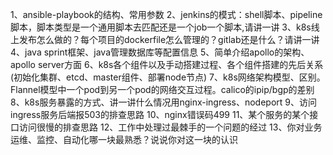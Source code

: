 1、ansible-playbook的结构、常用参数
2、jenkins的模式：shell脚本、pipeline脚本，脚本类型是一个通用脚本去匹配还是一个job一个脚本,请讲一讲
3、k8s线上发布怎么做的？每个项目的dockerfile怎么管理的？gitlab还是什么？请讲一讲
4、java sprint框架、java管理数据库等配置信息
5、简单介绍apollo的架构、apollo server方面
6、k8s各个组件以及手动搭建过程、各个组件搭建的先后关系(初始化集群、etcd、master组件、部署node节点)
7、k8s网络架构模型、区别。Flannel模型中一个pod到另一个pod的网络交互过程。calico的ipip/bgp的差别
8、k8s服务暴露的方式、讲一讲什么情况用nginx-ingress、nodeport
9、访问ingress服务后端报503的排查思路
10、nginx错误码499
11、某个服务的某个接口访问很慢的排查思路
12、工作中处理过最棘手的一个问题的经过
13、你对业务运维、监控、自动化哪一块最熟悉？说说你对这一块的认识